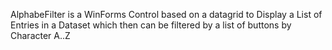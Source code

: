 AlphabeFilter is a WinForms Control based on a datagrid to Display a List of Entries in a Dataset which then can be filtered by a list of buttons by Character A..Z
